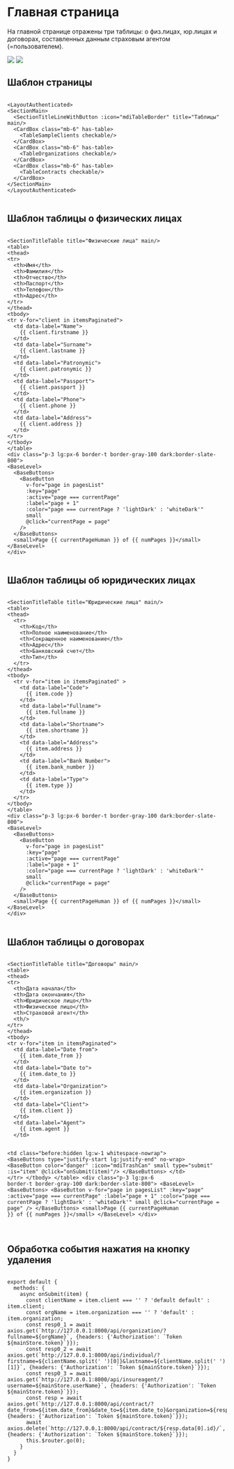 <h1>Главная страница</h1>
<p>На главной странице отражены три таблицы: о физ.лицах, юр.лицах и договорах, составленных данным страховым агентом (=пользователем).</p>

<img src="index1.png">
<img src="index2.png">

<h2>Шаблон страницы</h2>
<pre>
<code>
&lt;LayoutAuthenticated&gt;
&lt;SectionMain&gt;
  &lt;SectionTitleLineWithButton :icon="mdiTableBorder" title="Таблицы" main/&gt;
  &lt;CardBox class="mb-6" has-table&gt;
    &lt;TableSampleClients checkable/&gt;
  &lt;/CardBox&gt;
  &lt;CardBox class="mb-6" has-table&gt;
    &lt;TableOrganizations checkable/&gt;
  &lt;/CardBox&gt;
  &lt;CardBox class="mb-6" has-table&gt;
    &lt;TableContracts checkable/&gt;
  &lt;/CardBox&gt;
&lt;/SectionMain&gt;
&lt;/LayoutAuthenticated&gt;
</code>
</pre>

<h2>Шаблон таблицы о физических лицах</h2>
<pre>
<code>
&lt;SectionTitleTable title="Физические лица" main/&gt;
&lt;table&gt;
&lt;thead&gt;
&lt;tr&gt;
  &lt;th&gt;Имя&lt;/th&gt;
  &lt;th&gt;Фамилия&lt;/th&gt;
  &lt;th&gt;Отчество&lt;/th&gt;
  &lt;th&gt;Паспорт&lt;/th&gt;
  &lt;th&gt;Телефон&lt;/th&gt;
  &lt;th&gt;Адрес&lt;/th&gt;
&lt;/tr&gt;
&lt;/thead&gt;
&lt;tbody&gt;
&lt;tr v-for="client in itemsPaginated"&gt;
  &lt;td data-label="Name"&gt;
    {{ client.firstname }}
  &lt;/td&gt;
  &lt;td data-label="Surname"&gt;
    {{ client.lastname }}
  &lt;/td&gt;
  &lt;td data-label="Patronymic"&gt;
    {{ client.patronymic }}
  &lt;/td&gt;
  &lt;td data-label="Passport"&gt;
    {{ client.passport }}
  &lt;/td&gt;
  &lt;td data-label="Phone"&gt;
    {{ client.phone }}
  &lt;/td&gt;
  &lt;td data-label="Address"&gt;
    {{ client.address }}
  &lt;/td&gt;
&lt;/tr&gt;
&lt;/tbody&gt;
&lt;/table&gt;
&lt;div class="p-3 lg:px-6 border-t border-gray-100 dark:border-slate-800"&gt;
&lt;BaseLevel&gt;
  &lt;BaseButtons&gt;
    &lt;BaseButton
      v-for="page in pagesList"
      :key="page"
      :active="page === currentPage"
      :label="page + 1"
      :color="page === currentPage ? 'lightDark' : 'whiteDark'"
      small
      @click="currentPage = page"
    /&gt;
  &lt;/BaseButtons&gt;
  &lt;small&gt;Page {{ currentPageHuman }} of {{ numPages }}&lt;/small&gt;
&lt;/BaseLevel&gt;
&lt;/div&gt;
</code>
</pre>

<h2>Шаблон таблицы об юридических лицах</h2>
<pre>
<code>
&lt;SectionTitleTable title="Юридические лица" main/&gt;
&lt;table&gt;
&lt;thead&gt;
  &lt;tr&gt;
    &lt;th&gt;Код&lt;/th&gt;
    &lt;th&gt;Полное наименование&lt;/th&gt;
    &lt;th&gt;Сокращенное наименование&lt;/th&gt;
    &lt;th&gt;Адрес&lt;/th&gt;
    &lt;th&gt;Банковский счет&lt;/th&gt;
    &lt;th&gt;Тип&lt;/th&gt;
  &lt;/tr&gt;
&lt;/thead&gt;
&lt;tbody&gt;
  &lt;tr v-for="item in itemsPaginated" &gt;
    &lt;td data-label="Code"&gt;
      {{ item.code }}
    &lt;/td&gt;
    &lt;td data-label="Fullname"&gt;
      {{ item.fullname }}
    &lt;/td&gt;
    &lt;td data-label="Shortname"&gt;
      {{ item.shortname }}
    &lt;/td&gt;
    &lt;td data-label="Address"&gt;
      {{ item.address }}
    &lt;/td&gt;
    &lt;td data-label="Bank Number"&gt;
      {{ item.bank_number }}
    &lt;/td&gt;
    &lt;td data-label="Type"&gt;
      {{ item.type }}
    &lt;/td&gt;
  &lt;/tr&gt;
&lt;/tbody&gt;
&lt;/table&gt;
&lt;div class="p-3 lg:px-6 border-t border-gray-100 dark:border-slate-800"&gt;
&lt;BaseLevel&gt;
  &lt;BaseButtons&gt;
    &lt;BaseButton
      v-for="page in pagesList"
      :key="page"
      :active="page === currentPage"
      :label="page + 1"
      :color="page === currentPage ? 'lightDark' : 'whiteDark'"
      small
      @click="currentPage = page"
    /&gt;
  &lt;/BaseButtons&gt;
  &lt;small&gt;Page {{ currentPageHuman }} of {{ numPages }}&lt;/small&gt;
&lt;/BaseLevel&gt;
&lt;/div&gt;
</code>
</pre>

<h2>Шаблон таблицы о договорах</h2>
<pre>
<code>
&lt;SectionTitleTable title="Договоры" main/&gt;
&lt;table&gt;
&lt;thead&gt;
&lt;tr&gt;
  &lt;th&gt;Дата начала&lt;/th&gt;
  &lt;th&gt;Дата окончания&lt;/th&gt;
  &lt;th&gt;Юридическое лицо&lt;/th&gt;
  &lt;th&gt;Физическое лицо&lt;/th&gt;
  &lt;th&gt;Страховой агент&lt;/th&gt;
  &lt;th/&gt;
&lt;/tr&gt;
&lt;/thead&gt;
&lt;tbody&gt;
&lt;tr v-for="item in itemsPaginated"&gt;
  &lt;td data-label="Date from"&gt;
    {{ item.date_from }}
  &lt;/td&gt;
  &lt;td data-label="Date to"&gt;
    {{ item.date_to }}
  &lt;/td&gt;
  &lt;td data-label="Organization"&gt;
    {{ item.organization }}
  &lt;/td&gt;
  &lt;td data-label="Client"&gt;
    {{ item.client }}
  &lt;/td&gt;
  &lt;td data-label="Agent"&gt;
    {{ item.agent }}
  &lt;/td&gt;

  &lt;td class="before:hidden lg:w-1 whitespace-nowrap"&gt;
    &lt;BaseButtons type="justify-start lg:justify-end" no-wrap&gt;
      &lt;BaseButton color="danger" :icon="mdiTrashCan" small type="submit" :is="item" @click="onSubmit(item)"/&gt;
    &lt;/BaseButtons&gt;
  &lt;/td&gt;
&lt;/tr&gt;
&lt;/tbody&gt;
&lt;/table&gt;
&lt;div class="p-3 lg:px-6 border-t border-gray-100 dark:border-slate-800"&gt;
&lt;BaseLevel&gt;
  &lt;BaseButtons&gt;
    &lt;BaseButton
      v-for="page in pagesList"
      :key="page"
      :active="page === currentPage"
      :label="page + 1"
      :color="page === currentPage ? 'lightDark' : 'whiteDark'"
      small
      @click="currentPage = page"
    /&gt;
  &lt;/BaseButtons&gt;
  &lt;small&gt;Page {{ currentPageHuman }} of {{ numPages }}&lt;/small&gt;
&lt;/BaseLevel&gt;
&lt;/div&gt;
</code>
</pre>

<h2>Обработка события нажатия на кнопку удаления</h2>
<pre>
<code>
export default {
  methods: {
    async onSubmit(item) {
      const clientName = item.client === '' ? 'default default' : item.client;
      const orgName = item.organization === '' ? 'default' : item.organization;
      const resp0_1 = await axios.get(`http://127.0.0.1:8000/api/organization/?fullname=${orgName}`, {headers: {'Authorization': `Token ${mainStore.token}`}});
      const resp0_2 = await axios.get(`http://127.0.0.1:8000/api/individual/?firstname=${clientName.split(' ')[0]}&lastname=${clientName.split(' ')[1]}`, {headers: {'Authorization': `Token ${mainStore.token}`}});
      const resp0_3 = await axios.get(`http://127.0.0.1:8000/api/insureagent/?username=${mainStore.userName}`, {headers: {'Authorization': `Token ${mainStore.token}`}});
      const resp = await axios.get(`http://127.0.0.1:8000/api/contract/?date_from=${item.date_from}&date_to=${item.date_to}&organization=${resp0_1.data[0].code}&client=${resp0_2.data[0].id}&agent=${resp0_3.data[0].id}`, {headers: {'Authorization': `Token ${mainStore.token}`}});
      await axios.delete(`http://127.0.0.1:8000/api/contract/${resp.data[0].id}/`, {headers: {'Authorization': `Token ${mainStore.token}`}});
      this.$router.go(0);
    }
  }
}
</code>
</pre>
